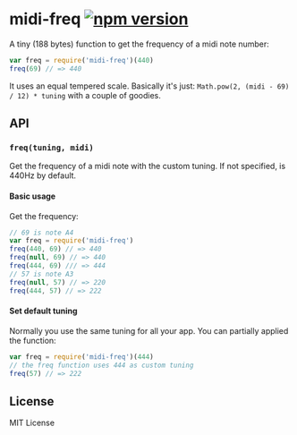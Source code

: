 # midi-freq [![npm version](https://img.shields.io/npm/v/midi-freq.svg)](https://www.npmjs.com/package/midi-freq)

A tiny (188 bytes) function to get the frequency of a midi note number:

```js
var freq = require('midi-freq')(440)
freq(69) // => 440
```

It uses an equal tempered scale. Basically it's just: `Math.pow(2, (midi - 69) / 12) * tuning` with a couple of goodies.

## API

### `freq(tuning, midi)`

Get the frequency of a midi note with the custom tuning. If not specified, is 440Hz by default.

#### Basic usage

Get the frequency:

```js
// 69 is note A4
var freq = require('midi-freq')
freq(440, 69) // => 440
freq(null, 69) // => 440
freq(444, 69) /// => 444
// 57 is note A3
freq(null, 57) // => 220
freq(444, 57) // => 222
```

#### Set default tuning

Normally you use the same tuning for all your app. You can partially applied the function:

```js
var freq = require('midi-freq')(444)
// the freq function uses 444 as custom tuning
freq(57) // => 222
```

## License

MIT License
